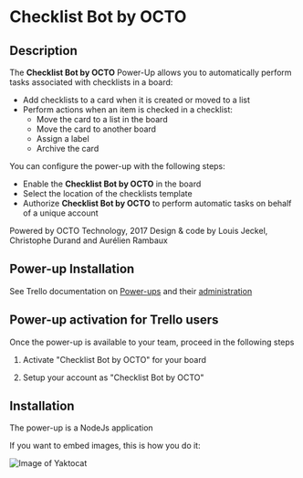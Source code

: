 # Checklist Bot by OCTO

## Description

The **Checklist Bot by OCTO** Power-Up allows you to automatically perform tasks associated with checklists in a board:
- Add checklists to a card when it is created or moved to a list
- Perform actions when an item is checked in a checklist:
    - Move the card to a list in the board
    - Move the card to another board
    - Assign a label
    - Archive the card

You can configure the power-up with the following steps:
  - Enable the **Checklist Bot by OCTO** in the board
  - Select the location of the checklists template
  - Authorize **Checklist Bot by OCTO** to perform automatic tasks on behalf of a unique account

Powered by OCTO Technology, 2017
Design & code by Louis Jeckel, Christophe Durand and Aurélien Rambaux

## Power-up Installation
See Trello documentation on [Power-ups](https://trello.readme.io/v1.0/reference#power-ups-intro) and their [administration](https://trello.com/power-ups/admin)

## Power-up activation for Trello users
Once the power-up is available to your team, proceed in the following steps

1. Activate "Checklist Bot by OCTO" for your board

1. Setup your account as "Checklist Bot by OCTO"

## Installation

The power-up is a NodeJs application


If you want to embed images, this is how you do it:

![Image of Yaktocat](https://cdn.glitch.com/9aebe639-1af4-4ed8-9467-a054ae8cdf2b%2FScreen1.png?1501597361969)
